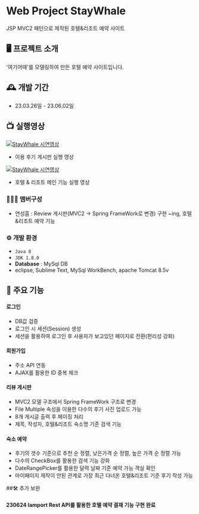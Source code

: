 # Web Project StayWhale
JSP MVC2 패턴으로 제작된 호텔&리조트 예약 사이트

## 🖥️ 프로젝트 소개
'여기어때'를 모델링하여 만든 호텔 예약 사이트입니다.
<br>

## 🕰️ 개발 기간
* 23.03.26일 - 23.06.02일

## 📺 실행영상
[![StayWhale 시연영상](http://img.youtube.com/vi/BkxuGYxb3cs/0.jpg)](https://youtu.be/BkxuGYxb3cs?t=0s)
* 이용 후기 게시판 실행 영상

[![StayWhale 시연영상](http://img.youtube.com/vi/qmceBHZ_p6o/0.jpg)](https://youtu.be/qmceBHZ_p6o?t=0s)
* 호텔 & 리조트 메인 기능 실행 영상

### 🧑‍🤝‍🧑 맴버구성
 - 연성흠 : Review 게시판(MVC2 -> Spring FrameWork로 변경) 구현 ~ing, 호텔&리조트 예약 기능

### ⚙️ 개발 환경
- `Java 8`
- `JDK 1.8.0`
- **Database** : MySql DB
- eclipse, Sublime Text, MySql WorkBench, apache Tomcat 8.5v

## 📌 주요 기능
#### 로그인
- DB값 검증
- 로그인 시 세션(Session) 생성
- 세션을 활용하여 로그인 후 사용자가 보고있던 페이지로 전환(편리성 강화)
#### 회원가입
- 주소 API 연동
- AJAX를 활용한 ID 중복 체크
#### 리뷰 게시판
- MVC2 모델 구조에서 Spring FrameWork 구조로 변경
- File Multiple 속성을 이용한 다수의 후기 사진 업로드 가능
- 8개 게시글 출력 후 페이징 처리
- 제목, 작성자, 호텔&리조트 숙소명 기준 검색 기능
#### 숙소 예약
- 후기의 갯수 기준으로 추천 순 정렬, 낮은가격 순 정렬, 높은 가격 순 정렬 가능
- 다수의 CheckBox를 활용한 검색 기능 강화
- DateRangePicker를 활용한 달력 날짜 기준 예약 가능 객실 확인
- 마이페이지 제작이 안된 관계로 가장 최근 다녀온 호텔&리조트 기준 후기 작성 가능

##🛠️ 추가 보완
#### 230624 Iamport Rest API를 활용한 호텔 예약 결재 기능 구현 완료
